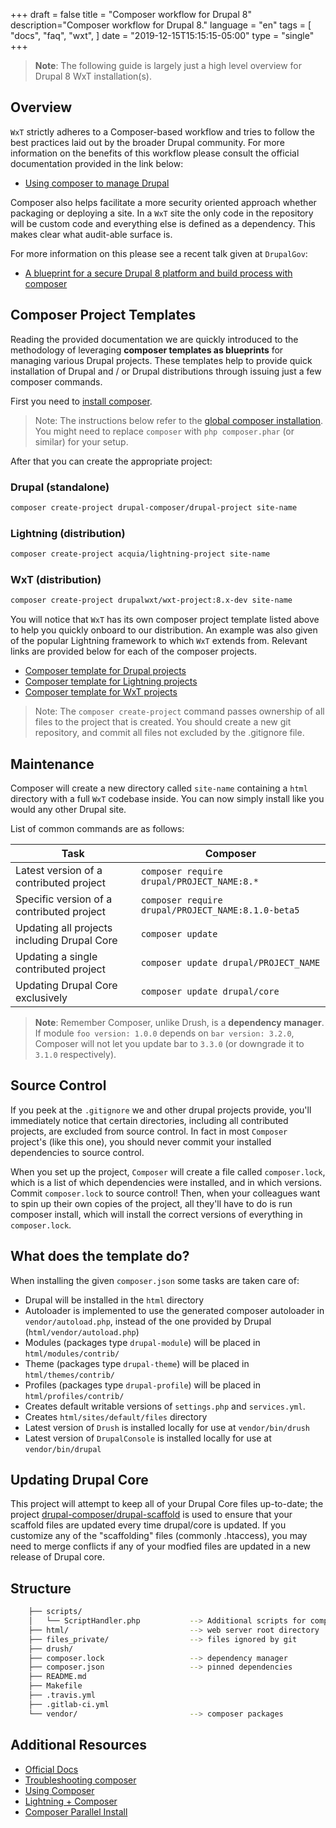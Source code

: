 +++
draft = false
title = "Composer workflow for Drupal 8"
description="Composer workflow for Drupal 8."
language = "en"
tags = [
    "docs",
    "faq",
    "wxt",
]
date = "2019-12-15T15:15:15-05:00"
type = "single"
+++

> **Note**: The following guide is largely just a high level overview for Drupal 8 WxT installation(s).

## Overview

`WxT` strictly adheres to a Composer-based workflow and tries to follow the best
practices laid out by the broader Drupal community. For more information on the
benefits of this workflow please consult the official documentation provided in
the link below:

* [Using composer to manage Drupal][composer-drupal]

Composer also helps facilitate a more security oriented approach whether
packaging or deploying a site. In a `WxT` site the only code in the repository
will be custom code and everything else is defined as a dependency. This makes
clear what audit-able surface is.

For more information on this please see a recent talk given at `DrupalGov`:

* [A blueprint for a secure Drupal 8 platform and build process with composer][composer-secure]

## Composer Project Templates

Reading the provided documentation we are quickly introduced to the methodology
of leveraging **composer templates as blueprints** for managing various Drupal
projects. These templates help to provide quick installation of Drupal and / or
Drupal distributions through issuing just a few composer commands.

First you need to [install composer][composer-install].

> Note: The instructions below refer to the [global composer installation][composer-global].
You might need to replace `composer` with `php composer.phar` (or similar) for your setup.

After that you can create the appropriate project:

### Drupal (standalone)

```sh
composer create-project drupal-composer/drupal-project site-name
```

### Lightning (distribution)

```sh
composer create-project acquia/lightning-project site-name
```

### WxT (distribution) <span class="fa fa-star"></span>

```sh
composer create-project drupalwxt/wxt-project:8.x-dev site-name
```

You will notice that `WxT` has its own composer project template listed above
to help you quickly onboard to our distribution. An example was also given of
the popular Lightning framework to which `WxT` extends from. Relevant links are
provided below for each of the composer projects.

* [Composer template for Drupal projects][drupal-project]
* [Composer template for Lightning projects][lightning-project]
* [Composer template for WxT projects][wxt-project] <span class="fa fa-star"></span>

> Note: The `composer create-project` command passes ownership of all files to the
project that is created. You should create a new git repository, and commit
all files not excluded by the .gitignore file.

## Maintenance

Composer will create a new directory called `site-name` containing a `html`
directory with a full `WxT` codebase inside. You can now simply install like
you would any other Drupal site.

List of common commands are as follows:

| Task                                            | Composer                                               |
|-------------------------------------------------|--------------------------------------------------------|
| Latest version of a contributed project         | ```composer require drupal/PROJECT_NAME:8.*```         |
| Specific version of a contributed project       | ```composer require drupal/PROJECT_NAME:8.1.0-beta5``` |
| Updating all projects including Drupal Core     | ```composer update```                                  |
| Updating a single contributed project           | ```composer update drupal/PROJECT_NAME```              |
| Updating Drupal Core exclusively                | ```composer update drupal/core```                      |

> **Note**: Remember Composer, unlike Drush, is a **dependency manager**. If
module `foo version: 1.0.0` depends on `bar version: 3.2.0`, Composer will not
let you update bar to `3.3.0` (or downgrade it to `3.1.0` respectively).

## Source Control

If you peek at the `.gitignore` we and other drupal projects provide, you'll
immediately notice that certain directories, including all contributed projects,
are excluded from source control. In fact in most ``Composer`` project's (like
this one), you should never commit your installed dependencies to source
control.

When you set up the project, `Composer` will create a file called
`composer.lock`, which is a list of which dependencies were installed, and in
which versions. Commit `composer.lock` to source control! Then, when your
colleagues want to spin up their own copies of the project, all they'll have to
do is run composer install, which will install the correct versions of
everything in `composer.lock`.

## What does the template do?

When installing the given `composer.json` some tasks are taken care of:

* Drupal will be installed in the `html` directory
* Autoloader is implemented to use the generated composer autoloader in
`vendor/autoload.php`, instead of the one provided by Drupal
(`html/vendor/autoload.php`)
* Modules (packages type `drupal-module`) will be placed in
`html/modules/contrib/`
* Theme (packages type `drupal-theme`) will be placed in
`html/themes/contrib/`
* Profiles (packages type `drupal-profile`) will be placed in
`html/profiles/contrib/`
* Creates default writable versions of `settings.php` and `services.yml`.
* Creates `html/sites/default/files` directory
* Latest version of `Drush` is installed locally for use at `vendor/bin/drush`
* Latest version of `DrupalConsole` is installed locally for use at
`vendor/bin/drupal`

## Updating Drupal Core

This project will attempt to keep all of your Drupal Core files up-to-date; the
project [drupal-composer/drupal-scaffold][drupal-scaffold]
is used to ensure that your scaffold files are updated every time drupal/core is
updated. If you customize any of the "scaffolding" files (commonly .htaccess),
you may need to merge conflicts if any of your modfied files are updated in a
new release of Drupal core.

## Structure

```sh
    ├── scripts/
    │   └── ScriptHandler.php           --> Additional scripts for composer
    ├── html/                           --> web server root directory
    ├── files_private/                  --> files ignored by git
    ├── drush/
    ├── composer.lock                   --> dependency manager
    ├── composer.json                   --> pinned dependencies
    ├── README.md
    ├── Makefile
    ├── .travis.yml
    ├── .gitlab-ci.yml
    └── vendor/                         --> composer packages
```

## Additional Resources

- [Official Docs](https://getcomposer.org/doc/)
- [Troubleshooting composer][composer-troubleshooting]
- [Using Composer][composer-using]
- [Lightning + Composer][composer-lightning]
- [Composer Parallel Install][composer-parallel]


[ci-gitlab-ci]:                 .gitlab-ci.yml
[composer-drupal]:              https://www.drupal.org/docs/develop/using-composer/using-composer-to-manage-drupal-site-dependencies
[composer-install]:             https://getcomposer.org/doc/00-intro.md#installation-linux-unix-osx
[composer-global]:              https://getcomposer.org/doc/00-intro.md#globally
[composer-lightning]:           https://lightning.acquia.com/installation-instructions
[composer-parallel]:            https://github.com/hirak/prestissimo
[composer-secure]:              https://www.youtube.com/watch?v=g_EO-3dEbio
[composer-troubleshooting]:     https://www.drupal.org/docs/develop/using-composer/troubleshooting-composer
[composer-using]:               https://www.drupal.org/docs/develop/using-composer
[deploy-od]:                    https://github.com/open-data/site-open-data/blob/8.x/docker/deploy.php
[deploy-wxt]:                   https://github.com/drupalwxt/site-wxt/blob/8.x/docker/deploy.php
[deployer]:                     https://github.com/deployphp/deployer
[drupal-project]:               https://github.com/drupal-composer/drupal-project
[drupal-scaffold]:              https://github.com/drupal-composer/drupal-scaffold
[lightning-project]:            https://github.com/acquia/lightning-project
[site-open-data]:               https://github.com/open-data/site-open-data
[site-wxt]:                     https://github.com/drupalwxt/site-wxt
[wxt-project]:                  https://github.com/drupalwxt/wxt-project
